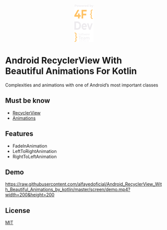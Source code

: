 <p align="center">
<img src="https://github.com/alfayedoficial/Android_RecyclerView_With_Beautiful_Animations_by_kotlin/blob/master/screen/company_logo_vertical.png"  />
</p>

# Android RecyclerView With Beautiful Animations For Kotlin 

Complexities and animations with one of Android’s most important classes



## Must be know

 - [RecyclerView](https://developer.android.com/guide/topics/ui/layout/recyclerview)
 - [Animations](https://developer.android.com/training/animation/overview)


## Features

- FadeInAnimation
- LeftToRightAnimation
- RightToLeftAnimation


## Demo

https://raw.githubusercontent.com/alfayedoficial/Android_RecyclerView_With_Beautiful_Animations_by_kotlin/master/screen/demo.mp4?width=200&height=200


## License

[MIT](https://choosealicense.com/licenses/mit/)

